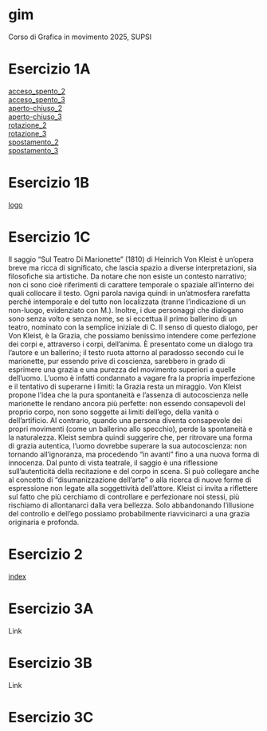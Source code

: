 # gim
Corso di Grafica in movimento 2025, SUPSI

# Esercizio 1A
[acceso_spento_2](https://emmamassarotti.github.io/gim/esercizio_1A/acceso_spento_2.html)      
[acceso_spento_3](https://emmamassarotti.github.io/gim/esercizio_1A/acceso_spento_3.html)      
[aperto-chiuso_2](https://emmamassarotti.github.io/gim/esercizio_1A/aperto-chiuso_2.html)      
[aperto-chiuso_3](https://emmamassarotti.github.io/gim/esercizio_1A/aperto-chiuso_3.html)       
[rotazione_2](https://emmamassarotti.github.io/gim/esercizio_1A/rotazione_2.html)     
[rotazione_3](https://emmamassarotti.github.io/gim/esercizio_1A/rotazione_3.html)      
[spostamento_2](https://emmamassarotti.github.io/gim/esercizio_1A/spostamento_2.html)     
[spostamento_3](https://emmamassarotti.github.io/gim/esercizio_1A/spostamento_3.html)     


# Esercizio 1B
[logo](https://emmamassarotti.github.io/gim/esercizio_1B/logo.html)


# Esercizio 1C

Il saggio “Sul Teatro Di Marionette” (1810) di Heinrich Von Kleist è un’opera breve ma ricca di significato, che lascia spazio a diverse interpretazioni, sia filosofiche sia artistiche.
Da notare che non esiste un contesto narrativo; non ci sono cioè riferimenti di carattere temporale o spaziale all’interno dei quali collocare il testo. Ogni parola naviga quindi in un’atmosfera rarefatta perché intemporale e del tutto non localizzata (tranne l’indicazione di un non-luogo, evidenziato con M.). 
Inoltre, i due personaggi che dialogano sono senza volto e senza nome, se si eccettua il primo ballerino di un teatro, nominato con la semplice iniziale di C. 
Il senso di questo dialogo, per Von Kleist, è la Grazia, che possiamo benissimo intendere come perfezione dei corpi e, attraverso i corpi, dell’anima.
È presentato come un dialogo tra l’autore e un ballerino; il testo ruota attorno al paradosso secondo cui le marionette, pur essendo prive di coscienza, sarebbero in grado di esprimere una grazia e una purezza del movimento superiori a quelle dell’uomo. 
L’uomo è infatti condannato a vagare fra la propria imperfezione e il tentativo di superarne i limiti: la Grazia resta un miraggio.
Von Kleist propone l’idea che la pura spontaneità e l’assenza di autocoscienza nelle marionette le rendano ancora più perfette: non essendo consapevoli del proprio corpo, non sono soggette ai limiti dell’ego, della vanità o dell’artificio.
Al contrario, quando una persona diventa consapevole dei propri movimenti (come un ballerino allo specchio), perde la spontaneità e la naturalezza.
Kleist sembra quindi suggerire che, per ritrovare una forma di grazia autentica, l’uomo dovrebbe superare la sua autocoscienza: non tornando all’ignoranza, ma procedendo “in avanti” fino a una nuova forma di innocenza. 
Dal punto di vista teatrale, il saggio è una riflessione sull’autenticità della recitazione e del corpo in scena. Si può collegare anche al concetto di “disumanizzazione dell’arte” o alla ricerca di nuove forme di espressione non legate alla soggettività dell’attore.
Kleist ci invita a riflettere sul fatto che più cerchiamo di controllare e perfezionare noi stessi, più rischiamo di allontanarci dalla vera bellezza. 
Solo abbandonando l’illusione del controllo e dell’ego possiamo probabilmente riavvicinarci a una grazia originaria e profonda.


# Esercizio 2
[index](https://emmamassarotti.github.io/gim/esercizio_2/index.html)


# Esercizio 3A
Link


# Esercizio 3B
Link


# Esercizio 3C